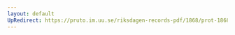 ```yaml
---
layout: default
UpRedirect: https://pruto.im.uu.se/riksdagen-records-pdf/1868/prot-1868--ak--128/prot-1868--ak--128_016.pdf
---
```

